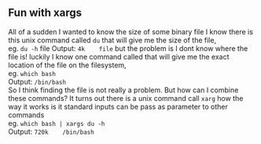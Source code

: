 Fun with xargs
--------------

All of a sudden I wanted to know the size of some binary file I know there is
this unix command called `du` that will give me the size of the file,  
eg. `du -h` file
Output: `4k    file`
but the problem is I dont know where the file is! luckily I know one command
called
that will give me the exact location of the file on the
filesystem,  
eg. `which bash`  
Output: `/bin/bash`  
So I think finding the file is not really a problem. But how can I combine
these commands? It turns out there is a unix command call `xarg` how the way
it works is it standard inputs can be pass as parameter to other commands  
eg. `which bash | xargs du -h`  
Output: ` 720k    /bin/bash `


